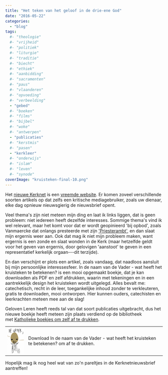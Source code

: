 ```yaml
---
title: "Het teken van het geloof in de drie-ene God"
date: "2016-05-22"
categories: 
  - "blog"
tags:
  #- "theologie"
  #- "vrijheid"
  #- "politiek"
  #- "liturgie"
  #- "traditie"
  #- "biecht"
  #- "ethiek"
  #- "aanbidding"
  #- "sacramenten"
  #- "paus"
  #- "vlaanderen"
  #- "opvoeding"
  #- "verbeelding"
  - "gebed"
  #- "boeken"
  #- "films"
  #- "bijbel"
  #- "woke"
  #- "antwerpen"
  - "publicaties"
  #- "kerstmis"
  #- "pasen"
  - "kerkleer"
  #- "onderwijs"
  #- "islam"
  #- "leven"
  #- "synode"
coverImage: "kruisteken-final-10.png"
---
```


Het [nieuwe Kerknet](https://www.kerknet.be) is een [vreemde website](/blog/nieuw-kerknet-eerste-indrukken-en-verzuchtingen/). Er komen zoveel verschillende soorten artikels op dat zelfs een kritische mediagebruiker, zoals uw dienaar, elke dag opnieuw nieuwsgierig de nieuwsbrief opent.

Veel thema's zijn niet meteen mijn ding en laat ik links liggen, dat is geen probleem: niet iedereen heeft dezelfde interesses. Sommige thema's vind ik wel relevant, maar het komt voor dat er wordt geopinieerd 'bij opbod', zoals Vanmaercke dat onlangs presteerde met zijn ['Priesterambt'](https://www.kerknet.be/kerk-leven/blog/priesterambt), en dan slaat mijn ergernis weer aan. Ook dat mag ik niet mijn probleem maken, want ergernis is een zonde en slaat wonden in de Kerk (maar hetzelfde geldt voor het geven van ergernis, door gelovigen 'aanstoot' te geven in een representatief kerkelijk orgaan---dit terzijde).

En dan verschijnt er plots een artikel, zoals vandaag, dat naadloos aansluit bij mijn persoonlijke interessesfeer. In de naam van de Vader - wat heeft het kruisteken te betekenen? is een mooi opgemaakt boekje, dat je kan downloaden als PDF en zelf afdrukken, waarin met tekeningen en in een aantrekkelijk design het kruisteken wordt uitgelegd. Alles bevalt me: catechetisch, recht in de leer, toegankelijke inhoud zonder te verkleuteren, gratis te downloaden, mooi ontworpen. Hier kunnen ouders, catechisten en leerkrachten meteen mee aan de slag!

Geloven Leren heeft reeds tal van dat soort publicaties uitgebracht, dus het nieuwe boekje heeft meteen zijn plaats verdiend op de bibliotheek met [Katholieke boekjes om zelf af te drukken](/page/katholieke-printerboekjes/).

<table class="widget"><tbody><tr><td><img src="images/In-de-naam-van-de-Vader-wat-heeft-het-kruisteken-te-betekenen-Kerknet.png" alt="In de naam van de Vader - wat heeft het kruisteken te betekenen?" width="84" height="84"></td><td colspan="2">Download&nbsp;In de naam van de Vader - wat heeft het kruisteken te betekenen? om af te drukken.</td></tr></tbody></table>

Hopelijk mag ik nog heel wat van zo'n pareltjes in de Kerknetnieuwsbrief aantreffen!
